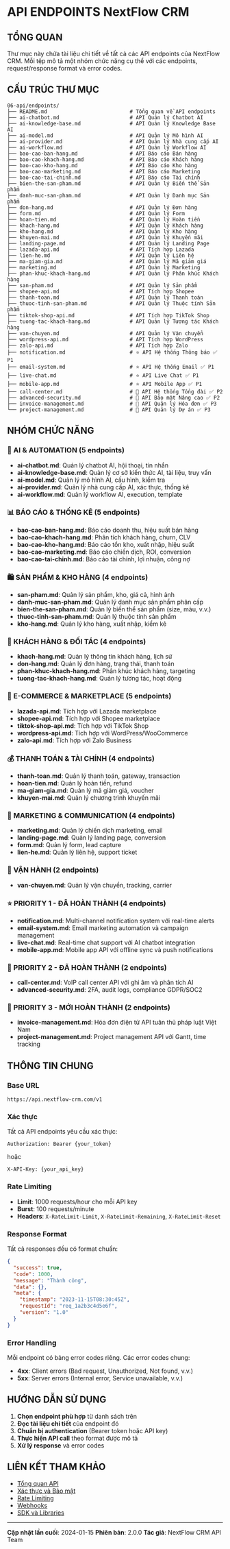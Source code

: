 # API ENDPOINTS NextFlow CRM

## TỔNG QUAN

Thư mục này chứa tài liệu chi tiết về tất cả các API endpoints của NextFlow CRM. Mỗi tệp mô tả một nhóm chức năng cụ thể với các endpoints, request/response format và error codes.

## CẤU TRÚC THƯ MỤC

```
06-api/endpoints/
├── README.md                           # Tổng quan về API endpoints
├── ai-chatbot.md                       # API Quản lý Chatbot AI
├── ai-knowledge-base.md                # API Quản lý Knowledge Base AI
├── ai-model.md                         # API Quản lý Mô hình AI
├── ai-provider.md                      # API Quản lý Nhà cung cấp AI
├── ai-workflow.md                      # API Quản lý Workflow AI
├── bao-cao-ban-hang.md                 # API Báo cáo Bán hàng
├── bao-cao-khach-hang.md               # API Báo cáo Khách hàng
├── bao-cao-kho-hang.md                 # API Báo cáo Kho hàng
├── bao-cao-marketing.md                # API Báo cáo Marketing
├── bao-cao-tai-chinh.md                # API Báo cáo Tài chính
├── bien-the-san-pham.md                # API Quản lý Biến thể Sản phẩm
├── danh-muc-san-pham.md                # API Quản lý Danh mục Sản phẩm
├── don-hang.md                         # API Quản lý Đơn hàng
├── form.md                             # API Quản lý Form
├── hoan-tien.md                        # API Quản lý Hoàn tiền
├── khach-hang.md                       # API Quản lý Khách hàng
├── kho-hang.md                         # API Quản lý Kho hàng
├── khuyen-mai.md                       # API Quản lý Khuyến mãi
├── landing-page.md                     # API Quản lý Landing Page
├── lazada-api.md                       # API Tích hợp Lazada
├── lien-he.md                          # API Quản lý Liên hệ
├── ma-giam-gia.md                      # API Quản lý Mã giảm giá
├── marketing.md                        # API Quản lý Marketing
├── phan-khuc-khach-hang.md             # API Quản lý Phân khúc Khách hàng
├── san-pham.md                         # API Quản lý Sản phẩm
├── shopee-api.md                       # API Tích hợp Shopee
├── thanh-toan.md                       # API Quản lý Thanh toán
├── thuoc-tinh-san-pham.md              # API Quản lý Thuộc tính Sản phẩm
├── tiktok-shop-api.md                  # API Tích hợp TikTok Shop
├── tuong-tac-khach-hang.md             # API Quản lý Tương tác Khách hàng
├── van-chuyen.md                       # API Quản lý Vận chuyển
├── wordpress-api.md                    # API Tích hợp WordPress
├── zalo-api.md                         # API Tích hợp Zalo
├── notification.md                     # ⭐ API Hệ thống Thông báo ✅ P1
├── email-system.md                     # ⭐ API Hệ thống Email ✅ P1
├── live-chat.md                        # ⭐ API Live Chat ✅ P1
├── mobile-app.md                       # ⭐ API Mobile App ✅ P1
├── call-center.md                      # 🚀 API Hệ thống Tổng đài ✅ P2
├── advanced-security.md                # 🚀 API Bảo mật Nâng cao ✅ P2
├── invoice-management.md               # 💼 API Quản lý Hóa đơn ✅ P3
└── project-management.md               # 💼 API Quản lý Dự án ✅ P3
```

## NHÓM CHỨC NĂNG

### 🤖 AI & AUTOMATION (5 endpoints)
- **ai-chatbot.md**: Quản lý chatbot AI, hội thoại, tin nhắn
- **ai-knowledge-base.md**: Quản lý cơ sở kiến thức AI, tài liệu, truy vấn
- **ai-model.md**: Quản lý mô hình AI, cấu hình, kiểm tra
- **ai-provider.md**: Quản lý nhà cung cấp AI, xác thực, thống kê
- **ai-workflow.md**: Quản lý workflow AI, execution, template

### 📊 BÁO CÁO & THỐNG KÊ (5 endpoints)
- **bao-cao-ban-hang.md**: Báo cáo doanh thu, hiệu suất bán hàng
- **bao-cao-khach-hang.md**: Phân tích khách hàng, churn, CLV
- **bao-cao-kho-hang.md**: Báo cáo tồn kho, xuất nhập, hiệu suất
- **bao-cao-marketing.md**: Báo cáo chiến dịch, ROI, conversion
- **bao-cao-tai-chinh.md**: Báo cáo tài chính, lợi nhuận, công nợ

### 🛍️ SẢN PHẨM & KHO HÀNG (4 endpoints)
- **san-pham.md**: Quản lý sản phẩm, kho, giá cả, hình ảnh
- **danh-muc-san-pham.md**: Quản lý danh mục sản phẩm phân cấp
- **bien-the-san-pham.md**: Quản lý biến thể sản phẩm (size, màu, v.v.)
- **thuoc-tinh-san-pham.md**: Quản lý thuộc tính sản phẩm
- **kho-hang.md**: Quản lý kho hàng, xuất nhập, kiểm kê

### 👥 KHÁCH HÀNG & ĐỐI TÁC (4 endpoints)
- **khach-hang.md**: Quản lý thông tin khách hàng, lịch sử
- **don-hang.md**: Quản lý đơn hàng, trạng thái, thanh toán
- **phan-khuc-khach-hang.md**: Phân khúc khách hàng, targeting
- **tuong-tac-khach-hang.md**: Quản lý tương tác, hoạt động

### 🛒 E-COMMERCE & MARKETPLACE (5 endpoints)
- **lazada-api.md**: Tích hợp với Lazada marketplace
- **shopee-api.md**: Tích hợp với Shopee marketplace
- **tiktok-shop-api.md**: Tích hợp với TikTok Shop
- **wordpress-api.md**: Tích hợp với WordPress/WooCommerce
- **zalo-api.md**: Tích hợp với Zalo Business

### 💰 THANH TOÁN & TÀI CHÍNH (4 endpoints)
- **thanh-toan.md**: Quản lý thanh toán, gateway, transaction
- **hoan-tien.md**: Quản lý hoàn tiền, refund
- **ma-giam-gia.md**: Quản lý mã giảm giá, voucher
- **khuyen-mai.md**: Quản lý chương trình khuyến mãi

### 📧 MARKETING & COMMUNICATION (4 endpoints)
- **marketing.md**: Quản lý chiến dịch marketing, email
- **landing-page.md**: Quản lý landing page, conversion
- **form.md**: Quản lý form, lead capture
- **lien-he.md**: Quản lý liên hệ, support ticket

### 🚚 VẬN HÀNH (2 endpoints)
- **van-chuyen.md**: Quản lý vận chuyển, tracking, carrier

### ⭐ PRIORITY 1 - ĐÃ HOÀN THÀNH (4 endpoints)
- **notification.md**: Multi-channel notification system với real-time alerts
- **email-system.md**: Email marketing automation và campaign management
- **live-chat.md**: Real-time chat support với AI chatbot integration
- **mobile-app.md**: Mobile app API với offline sync và push notifications

### 🚀 PRIORITY 2 - ĐÃ HOÀN THÀNH (2 endpoints)
- **call-center.md**: VoIP call center API với ghi âm và phân tích AI
- **advanced-security.md**: 2FA, audit logs, compliance GDPR/SOC2

### 💼 PRIORITY 3 - MỚI HOÀN THÀNH (2 endpoints)
- **invoice-management.md**: Hóa đơn điện tử API tuân thủ pháp luật Việt Nam
- **project-management.md**: Project management API với Gantt, time tracking

## THÔNG TIN CHUNG

### Base URL
```
https://api.nextflow-crm.com/v1
```

### Xác thực
Tất cả API endpoints yêu cầu xác thực:
```http
Authorization: Bearer {your_token}
```
hoặc
```http
X-API-Key: {your_api_key}
```

### Rate Limiting
- **Limit**: 1000 requests/hour cho mỗi API key
- **Burst**: 100 requests/minute
- **Headers**: `X-RateLimit-Limit`, `X-RateLimit-Remaining`, `X-RateLimit-Reset`

### Response Format
Tất cả responses đều có format chuẩn:
```json
{
  "success": true,
  "code": 1000,
  "message": "Thành công",
  "data": {},
  "meta": {
    "timestamp": "2023-11-15T08:30:45Z",
    "requestId": "req_1a2b3c4d5e6f",
    "version": "1.0"
  }
}
```

### Error Handling
Mỗi endpoint có bảng error codes riêng. Các error codes chung:
- **4xx**: Client errors (Bad request, Unauthorized, Not found, v.v.)
- **5xx**: Server errors (Internal error, Service unavailable, v.v.)

## HƯỚNG DẪN SỬ DỤNG

1. **Chọn endpoint phù hợp** từ danh sách trên
2. **Đọc tài liệu chi tiết** của endpoint đó
3. **Chuẩn bị authentication** (Bearer token hoặc API key)
4. **Thực hiện API call** theo format được mô tả
5. **Xử lý response** và error codes

## LIÊN KẾT THAM KHẢO

- [Tổng quan API](../tong-quan-api.md)
- [Xác thực và Bảo mật](../xac-thuc-va-bao-mat.md)
- [Rate Limiting](../rate-limiting.md)
- [Webhooks](../webhooks.md)
- [SDK và Libraries](../sdk-va-libraries.md)

---

**Cập nhật lần cuối**: 2024-01-15
**Phiên bản**: 2.0.0
**Tác giả**: NextFlow CRM API Team
